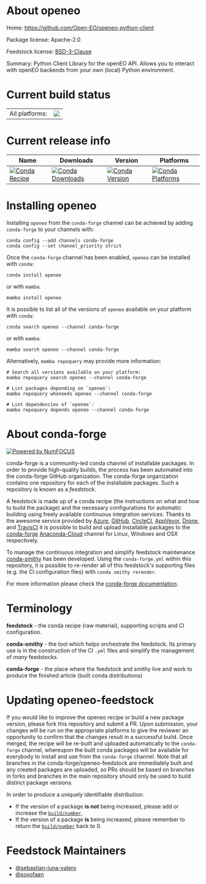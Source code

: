 About openeo
============

Home: https://github.com/Open-EO/openeo-python-client

Package license: Apache-2.0

Feedstock license: [BSD-3-Clause](https://github.com/conda-forge/openeo-feedstock/blob/main/LICENSE.txt)

Summary: Python Client Library for the openEO API. Allows you to interact with openEO backends from your own (local) Python environment.

Current build status
====================


<table><tr><td>All platforms:</td>
    <td>
      <a href="https://dev.azure.com/conda-forge/feedstock-builds/_build/latest?definitionId=18674&branchName=main">
        <img src="https://dev.azure.com/conda-forge/feedstock-builds/_apis/build/status/openeo-feedstock?branchName=main">
      </a>
    </td>
  </tr>
</table>

Current release info
====================

| Name | Downloads | Version | Platforms |
| --- | --- | --- | --- |
| [![Conda Recipe](https://img.shields.io/badge/recipe-openeo-green.svg)](https://anaconda.org/conda-forge/openeo) | [![Conda Downloads](https://img.shields.io/conda/dn/conda-forge/openeo.svg)](https://anaconda.org/conda-forge/openeo) | [![Conda Version](https://img.shields.io/conda/vn/conda-forge/openeo.svg)](https://anaconda.org/conda-forge/openeo) | [![Conda Platforms](https://img.shields.io/conda/pn/conda-forge/openeo.svg)](https://anaconda.org/conda-forge/openeo) |

Installing openeo
=================

Installing `openeo` from the `conda-forge` channel can be achieved by adding `conda-forge` to your channels with:

```
conda config --add channels conda-forge
conda config --set channel_priority strict
```

Once the `conda-forge` channel has been enabled, `openeo` can be installed with `conda`:

```
conda install openeo
```

or with `mamba`:

```
mamba install openeo
```

It is possible to list all of the versions of `openeo` available on your platform with `conda`:

```
conda search openeo --channel conda-forge
```

or with `mamba`:

```
mamba search openeo --channel conda-forge
```

Alternatively, `mamba repoquery` may provide more information:

```
# Search all versions available on your platform:
mamba repoquery search openeo --channel conda-forge

# List packages depending on `openeo`:
mamba repoquery whoneeds openeo --channel conda-forge

# List dependencies of `openeo`:
mamba repoquery depends openeo --channel conda-forge
```


About conda-forge
=================

[![Powered by
NumFOCUS](https://img.shields.io/badge/powered%20by-NumFOCUS-orange.svg?style=flat&colorA=E1523D&colorB=007D8A)](https://numfocus.org)

conda-forge is a community-led conda channel of installable packages.
In order to provide high-quality builds, the process has been automated into the
conda-forge GitHub organization. The conda-forge organization contains one repository
for each of the installable packages. Such a repository is known as a *feedstock*.

A feedstock is made up of a conda recipe (the instructions on what and how to build
the package) and the necessary configurations for automatic building using freely
available continuous integration services. Thanks to the awesome service provided by
[Azure](https://azure.microsoft.com/en-us/services/devops/), [GitHub](https://github.com/),
[CircleCI](https://circleci.com/), [AppVeyor](https://www.appveyor.com/),
[Drone](https://cloud.drone.io/welcome), and [TravisCI](https://travis-ci.com/)
it is possible to build and upload installable packages to the
[conda-forge](https://anaconda.org/conda-forge) [Anaconda-Cloud](https://anaconda.org/)
channel for Linux, Windows and OSX respectively.

To manage the continuous integration and simplify feedstock maintenance
[conda-smithy](https://github.com/conda-forge/conda-smithy) has been developed.
Using the ``conda-forge.yml`` within this repository, it is possible to re-render all of
this feedstock's supporting files (e.g. the CI configuration files) with ``conda smithy rerender``.

For more information please check the [conda-forge documentation](https://conda-forge.org/docs/).

Terminology
===========

**feedstock** - the conda recipe (raw material), supporting scripts and CI configuration.

**conda-smithy** - the tool which helps orchestrate the feedstock.
                   Its primary use is in the construction of the CI ``.yml`` files
                   and simplify the management of *many* feedstocks.

**conda-forge** - the place where the feedstock and smithy live and work to
                  produce the finished article (built conda distributions)


Updating openeo-feedstock
=========================

If you would like to improve the openeo recipe or build a new
package version, please fork this repository and submit a PR. Upon submission,
your changes will be run on the appropriate platforms to give the reviewer an
opportunity to confirm that the changes result in a successful build. Once
merged, the recipe will be re-built and uploaded automatically to the
`conda-forge` channel, whereupon the built conda packages will be available for
everybody to install and use from the `conda-forge` channel.
Note that all branches in the conda-forge/openeo-feedstock are
immediately built and any created packages are uploaded, so PRs should be based
on branches in forks and branches in the main repository should only be used to
build distinct package versions.

In order to produce a uniquely identifiable distribution:
 * If the version of a package **is not** being increased, please add or increase
   the [``build/number``](https://docs.conda.io/projects/conda-build/en/latest/resources/define-metadata.html#build-number-and-string).
 * If the version of a package **is** being increased, please remember to return
   the [``build/number``](https://docs.conda.io/projects/conda-build/en/latest/resources/define-metadata.html#build-number-and-string)
   back to 0.

Feedstock Maintainers
=====================

* [@sebastian-luna-valero](https://github.com/sebastian-luna-valero/)
* [@soxofaan](https://github.com/soxofaan/)

